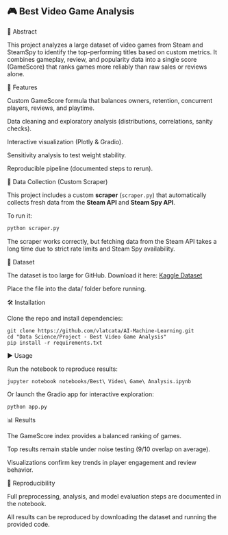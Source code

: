 ## 🎮 Best Video Game Analysis


📌 Abstract

This project analyzes a large dataset of video games from Steam and SteamSpy to identify the top-performing titles based on custom metrics. It combines gameplay, review, and popularity data into a single score (GameScore) that ranks games more reliably than raw sales or reviews alone.


🚀 Features

Custom GameScore formula that balances owners, retention, concurrent players, reviews, and playtime.

Data cleaning and exploratory analysis (distributions, correlations, sanity checks).

Interactive visualization (Plotly & Gradio).

Sensitivity analysis to test weight stability.

Reproducible pipeline (documented steps to rerun).


🔄 Data Collection (Custom Scraper)

This project includes a custom **scraper** (`scraper.py`) that automatically collects fresh data from the **Steam API** and **Steam Spy API**.  

To run it:
```bash
python scraper.py
```

The scraper works correctly, but fetching data from the Steam API takes a long time due to strict rate limits and Steam Spy availability.


📂 Dataset

The dataset is too large for GitHub.
Download it here: [Kaggle Dataset](https://www.kaggle.com/datasets/fronkongames/steam-games-dataset/data)

Place the file into the data/ folder before running.


🛠️ Installation

Clone the repo and install dependencies:

```
git clone https://github.com/vlatcata/AI-Machine-Learning.git
cd "Data Science/Project - Best Video Game Analysis"
pip install -r requirements.txt
```


▶️ Usage

Run the notebook to reproduce results:

```
jupyter notebook notebooks/Best\ Video\ Game\ Analysis.ipynb
```

Or launch the Gradio app for interactive exploration:

```
python app.py
```


📊 Results

The GameScore index provides a balanced ranking of games.

Top results remain stable under noise testing (9/10 overlap on average).

Visualizations confirm key trends in player engagement and review behavior.


📑 Reproducibility

Full preprocessing, analysis, and model evaluation steps are documented in the notebook.

All results can be reproduced by downloading the dataset and running the provided code.
